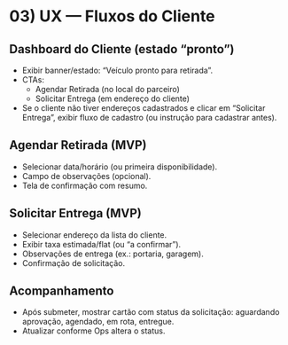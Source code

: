 # 03) UX — Fluxos do Cliente

## Dashboard do Cliente (estado “pronto”)
- Exibir banner/estado: “Veículo pronto para retirada”.
- CTAs:
  - Agendar Retirada (no local do parceiro)
  - Solicitar Entrega (em endereço do cliente)
- Se o cliente não tiver endereços cadastrados e clicar em “Solicitar Entrega”, exibir fluxo de cadastro (ou instrução para cadastrar antes).

## Agendar Retirada (MVP)
- Selecionar data/horário (ou primeira disponibilidade).
- Campo de observações (opcional).
- Tela de confirmação com resumo.

## Solicitar Entrega (MVP)
- Selecionar endereço da lista do cliente.
- Exibir taxa estimada/flat (ou “a confirmar”).
- Observações de entrega (ex.: portaria, garagem).
- Confirmação de solicitação.

## Acompanhamento
- Após submeter, mostrar cartão com status da solicitação: aguardando aprovação, agendado, em rota, entregue.
- Atualizar conforme Ops altera o status.

